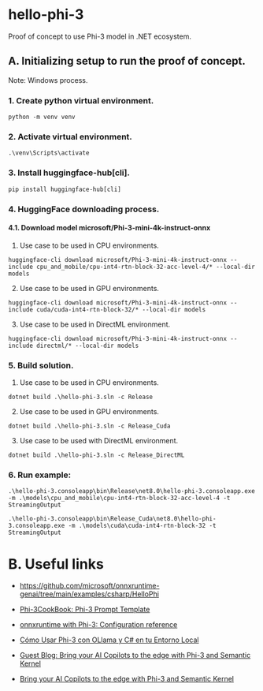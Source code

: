 # hello-phi-3
Proof of concept to use Phi-3 model in .NET ecosystem.

## A. Initializing setup to run the proof of concept.

Note: Windows process.

### 1. Create python virtual environment.

```
python -m venv venv
```
### 2. Activate virtual environment.

```
.\venv\Scripts\activate
```
### 3. Install **huggingface-hub[cli]**.

```
pip install huggingface-hub[cli]
```
### 4. HuggingFace downloading process.

#### 4.1. Download model **microsoft/Phi-3-mini-4k-instruct-onnx**

1. Use case to be used in CPU environments.

```
huggingface-cli download microsoft/Phi-3-mini-4k-instruct-onnx --include cpu_and_mobile/cpu-int4-rtn-block-32-acc-level-4/* --local-dir models
```
2. Use case to be used in GPU environments.

```
huggingface-cli download microsoft/Phi-3-mini-4k-instruct-onnx --include cuda/cuda-int4-rtn-block-32/* --local-dir models
```
3. Use case to be used in DirectML environment.

```
huggingface-cli download microsoft/Phi-3-mini-4k-instruct-onnx --include directml/* --local-dir models
```
### 5. Build solution.

1. Use case to be used in CPU environments.

```
dotnet build .\hello-phi-3.sln -c Release
```
2. Use case to be used in GPU environments.

```
dotnet build .\hello-phi-3.sln -c Release_Cuda
```
3. Use case to be used with DirectML environment.

```
dotnet build .\hello-phi-3.sln -c Release_DirectML
```

### 6. Run example:

```
.\hello-phi-3.consoleapp\bin\Release\net8.0\hello-phi-3.consoleapp.exe -m .\models\cpu_and_mobile\cpu-int4-rtn-block-32-acc-level-4 -t StreamingOutput
```

```
.\hello-phi-3.consoleapp\bin\Release_Cuda\net8.0\hello-phi-3.consoleapp.exe -m .\models\cuda\cuda-int4-rtn-block-32 -t StreamingOutput
```

# B. Useful links

- https://github.com/microsoft/onnxruntime-genai/tree/main/examples/csharp/HelloPhi

- [Phi-3CookBook: Phi-3 Prompt Template](https://github.com/microsoft/Phi-3CookBook/blob/main/md/02.QuickStart/Huggingface_QuickStart.md)

- [onnxruntime with Phi-3: Configuration reference](https://onnxruntime.ai/docs/genai/reference/config.html)

- [Cómo Usar Phi-3 con OLlama y C# en tu Entorno Local](https://restofmycloud.com/blog/como-usar-phi-3-con-ollama-y-c-en-tu-entorno-local)

- [Guest Blog: Bring your AI Copilots to the edge with Phi-3 and Semantic Kernel](https://devblogs.microsoft.com/semantic-kernel/guest-blog-bring-your-ai-copilots-to-the-edge-with-phi-3-and-semantic-kernel/)

- [Bring your AI Copilots to the edge with Phi-3 and Semantic Kernel](https://arafattehsin.com/ai-copilot-offline-phi3-semantic-kernel/)